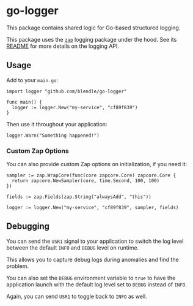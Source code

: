 # go-logger

This package contains shared logic for Go-based structured logging.

This package uses the [`zap`][zap] logging package under the hood. See its
[README][zap] for more details on the logging API.

[zap]: https://github.com/uber-go/zap#zap-zap---

## Usage

Add to your `main.go`:

```golang
import logger "github.com/blendle/go-logger"

func main() {
  logger := logger.New("my-service", "cf89f839")
}
```

Then use it throughout your application:

```golang
logger.Warn("Something happened!")
```

### Custom Zap Options

You can also provide custom Zap options on initialization, if you need it:

```golang
sampler := zap.WrapCore(func(core zapcore.Core) zapcore.Core {
  return zapcore.NewSampler(core, time.Second, 100, 100)
})

fields := zap.Fields(zap.String("alwaysAdd", "this"))

logger := logger.New("my-service", "cf89f839", sampler, fields)
```

## Debugging

You can send the `USR1` signal to your application to switch the log level
between the default `INFO` and `DEBUG` level on runtime.

This allows you to capture debug logs during anomalies and find the problem.

You can also set the `DEBUG` environment variable to `true` to have the
application launch with the default log level set to `DEBUG` instead of `INFO`.

Again, you can send `USR1` to toggle back to `INFO` as well.
